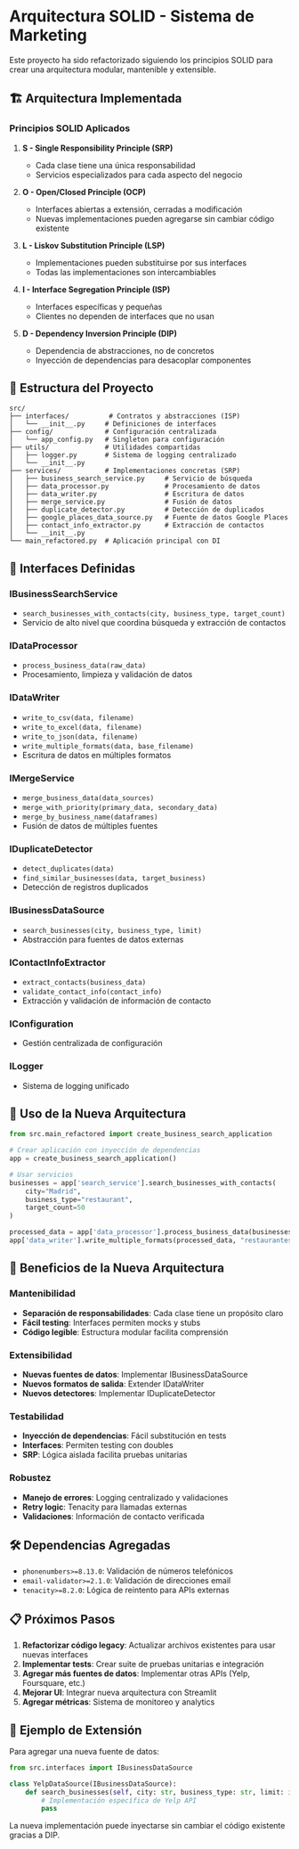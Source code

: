 # Arquitectura SOLID - Sistema de Marketing

Este proyecto ha sido refactorizado siguiendo los principios SOLID para crear una arquitectura modular, mantenible y extensible.

## 🏗️ Arquitectura Implementada

### Principios SOLID Aplicados

1. **S - Single Responsibility Principle (SRP)**
   - Cada clase tiene una única responsabilidad
   - Servicios especializados para cada aspecto del negocio

2. **O - Open/Closed Principle (OCP)**
   - Interfaces abiertas a extensión, cerradas a modificación
   - Nuevas implementaciones pueden agregarse sin cambiar código existente

3. **L - Liskov Substitution Principle (LSP)**
   - Implementaciones pueden substituirse por sus interfaces
   - Todas las implementaciones son intercambiables

4. **I - Interface Segregation Principle (ISP)**
   - Interfaces específicas y pequeñas
   - Clientes no dependen de interfaces que no usan

5. **D - Dependency Inversion Principle (DIP)**
   - Dependencia de abstracciones, no de concretos
   - Inyección de dependencias para desacoplar componentes

## 📁 Estructura del Proyecto

```
src/
├── interfaces/          # Contratos y abstracciones (ISP)
│   └── __init__.py     # Definiciones de interfaces
├── config/             # Configuración centralizada
│   └── app_config.py   # Singleton para configuración
├── utils/              # Utilidades compartidas
│   ├── logger.py       # Sistema de logging centralizado
│   └── __init__.py
├── services/           # Implementaciones concretas (SRP)
│   ├── business_search_service.py     # Servicio de búsqueda
│   ├── data_processor.py              # Procesamiento de datos
│   ├── data_writer.py                 # Escritura de datos
│   ├── merge_service.py               # Fusión de datos
│   ├── duplicate_detector.py          # Detección de duplicados
│   ├── google_places_data_source.py   # Fuente de datos Google Places
│   ├── contact_info_extractor.py      # Extracción de contactos
│   └── __init__.py
└── main_refactored.py  # Aplicación principal con DI
```

## 🔧 Interfaces Definidas

### IBusinessSearchService
- `search_businesses_with_contacts(city, business_type, target_count)`
- Servicio de alto nivel que coordina búsqueda y extracción de contactos

### IDataProcessor
- `process_business_data(raw_data)`
- Procesamiento, limpieza y validación de datos

### IDataWriter
- `write_to_csv(data, filename)`
- `write_to_excel(data, filename)`
- `write_to_json(data, filename)`
- `write_multiple_formats(data, base_filename)`
- Escritura de datos en múltiples formatos

### IMergeService
- `merge_business_data(data_sources)`
- `merge_with_priority(primary_data, secondary_data)`
- `merge_by_business_name(dataframes)`
- Fusión de datos de múltiples fuentes

### IDuplicateDetector
- `detect_duplicates(data)`
- `find_similar_businesses(data, target_business)`
- Detección de registros duplicados

### IBusinessDataSource
- `search_businesses(city, business_type, limit)`
- Abstracción para fuentes de datos externas

### IContactInfoExtractor
- `extract_contacts(business_data)`
- `validate_contact_info(contact_info)`
- Extracción y validación de información de contacto

### IConfiguration
- Gestión centralizada de configuración

### ILogger
- Sistema de logging unificado

## 🚀 Uso de la Nueva Arquitectura

```python
from src.main_refactored import create_business_search_application

# Crear aplicación con inyección de dependencias
app = create_business_search_application()

# Usar servicios
businesses = app['search_service'].search_businesses_with_contacts(
    city="Madrid",
    business_type="restaurant",
    target_count=50
)

processed_data = app['data_processor'].process_business_data(businesses)
app['data_writer'].write_multiple_formats(processed_data, "restaurantes_madrid")
```

## 🔄 Beneficios de la Nueva Arquitectura

### Mantenibilidad
- **Separación de responsabilidades**: Cada clase tiene un propósito claro
- **Fácil testing**: Interfaces permiten mocks y stubs
- **Código legible**: Estructura modular facilita comprensión

### Extensibilidad
- **Nuevas fuentes de datos**: Implementar IBusinessDataSource
- **Nuevos formatos de salida**: Extender IDataWriter
- **Nuevos detectores**: Implementar IDuplicateDetector

### Testabilidad
- **Inyección de dependencias**: Fácil substitución en tests
- **Interfaces**: Permiten testing con doubles
- **SRP**: Lógica aislada facilita pruebas unitarias

### Robustez
- **Manejo de errores**: Logging centralizado y validaciones
- **Retry logic**: Tenacity para llamadas externas
- **Validaciones**: Información de contacto verificada

## 🛠️ Dependencias Agregadas

- `phonenumbers>=8.13.0`: Validación de números telefónicos
- `email-validator>=2.1.0`: Validación de direcciones email
- `tenacity>=8.2.0`: Lógica de reintento para APIs externas

## 📋 Próximos Pasos

1. **Refactorizar código legacy**: Actualizar archivos existentes para usar nuevas interfaces
2. **Implementar tests**: Crear suite de pruebas unitarias e integración
3. **Agregar más fuentes de datos**: Implementar otras APIs (Yelp, Foursquare, etc.)
4. **Mejorar UI**: Integrar nueva arquitectura con Streamlit
5. **Agregar métricas**: Sistema de monitoreo y analytics

## 🎯 Ejemplo de Extensión

Para agregar una nueva fuente de datos:

```python
from src.interfaces import IBusinessDataSource

class YelpDataSource(IBusinessDataSource):
    def search_businesses(self, city: str, business_type: str, limit: int = 20):
        # Implementación específica de Yelp API
        pass
```

La nueva implementación puede inyectarse sin cambiar el código existente gracias a DIP.